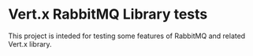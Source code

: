 # Vert.x RabbitMQ Library tests

This project is inteded for testing some features of RabbitMQ 
and related Vert.x library.